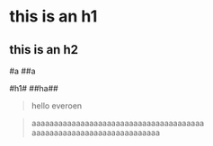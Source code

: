 this is an h1
============



this is an h2
------------


#a
##a

#h1#
##ha##


>hello everoen

>

>aaaaaaaaaaaaaaaaaaaaaaaaaaaaaaaaaaaaaaa
>aaaaaaaaaaaaaaaaaaaaaaaaaaaaa
